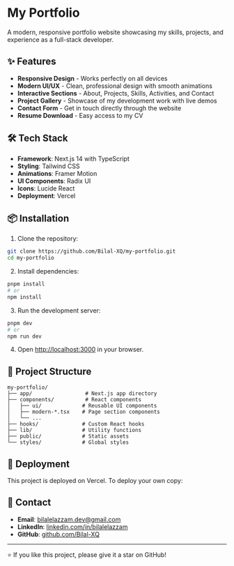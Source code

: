 # My Portfolio

A modern, responsive portfolio website showcasing my skills, projects, and experience as a full-stack developer.

## ✨ Features

- **Responsive Design** - Works perfectly on all devices
- **Modern UI/UX** - Clean, professional design with smooth animations
- **Interactive Sections** - About, Projects, Skills, Activities, and Contact
- **Project Gallery** - Showcase of my development work with live demos
- **Contact Form** - Get in touch directly through the website
- **Resume Download** - Easy access to my CV

## 🛠️ Tech Stack

- **Framework**: Next.js 14 with TypeScript
- **Styling**: Tailwind CSS
- **Animations**: Framer Motion
- **UI Components**: Radix UI
- **Icons**: Lucide React
- **Deployment**: Vercel

## 📦 Installation

1. Clone the repository:
```bash
git clone https://github.com/Bilal-XQ/my-portfolio.git
cd my-portfolio
```

2. Install dependencies:
```bash
pnpm install
# or
npm install
```

3. Run the development server:
```bash
pnpm dev
# or
npm run dev
```

4. Open [http://localhost:3000](http://localhost:3000) in your browser.

## 📁 Project Structure

```
my-portfolio/
├── app/                 # Next.js app directory
├── components/          # React components
│   ├── ui/             # Reusable UI components
│   ├── modern-*.tsx    # Page section components
│   └── ...
├── hooks/              # Custom React hooks
├── lib/                # Utility functions
├── public/             # Static assets
└── styles/             # Global styles
```

## 🚀 Deployment

This project is deployed on Vercel. To deploy your own copy:


## 📧 Contact

- **Email**: bilalelazzam.dev@gmail.com
- **LinkedIn**: [linkedin.com/in/bilalelazzam](https://linkedin.com/in/bilalelazzam)
- **GitHub**: [github.com/Bilal-XQ](https://github.com/Bilal-XQ)

---

⭐ If you like this project, please give it a star on GitHub!
